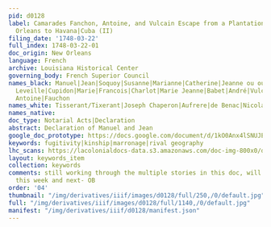 ```yaml
---
pid: d0128
label: Camarades Fanchon, Antoine, and Vulcain Escape from a Plantation below New
  Orleans to Havana|Cuba (II)
filing_date: '1748-03-22'
full_index: 1748-03-22-01
doc_origin: New Orleans
language: French
archive: Louisiana Historical Center
governing_body: French Superior Council
names_black: Manuel|Jean|Soquoy|Susanne|Marianne|Catherine|Jeanne ou ouama (?),
  Leveille|Cupidon|Marie|Francois|Charlot|Marie Jeanne|Babet|André|Vulcain,
  Antoine|Fauchon
names_white: Tisserant/Tixerant|Joseph Chaperon|Aufrere|de Benac|Nicolas Henry
names_native:
doc_type: Notarial Acts|Declaration
abstract: Declaration of Manuel and Jean
google_doc_prototype: https://docs.google.com/document/d/1kO0Anx4lSNUJEw6We8S5svuVARfdzOcXmJ6a1JM9YNo/edit?usp=share_link
keywords: fugitivity|kinship|marronage|rival geography
lhc_scans: https://lacolonialdocs-data.s3.amazonaws.com/doc-img-800x0/doc-img-153613.jpg
layout: keywords_item
collection: keywords
comments: still working through the multiple stories in this doc, will return to it
  this week and next- OB
order: '04'
thumbnail: "/img/derivatives/iiif/images/d0128/full/250,/0/default.jpg"
full: "/img/derivatives/iiif/images/d0128/full/1140,/0/default.jpg"
manifest: "/img/derivatives/iiif/d0128/manifest.json"
---
```

